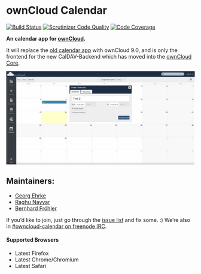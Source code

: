# ownCloud Calendar 

[![Build Status](https://scrutinizer-ci.com/g/owncloud/calendar-rework/badges/build.png?b=master)](https://scrutinizer-ci.com/g/owncloud/calendar/build-status/master)
[![Scrutinizer Code Quality](https://scrutinizer-ci.com/g/owncloud/calendar-rework/badges/quality-score.png?b=master)](https://scrutinizer-ci.com/g/owncloud/calendar/?branch=master)
[![Code Coverage](https://scrutinizer-ci.com/g/owncloud/calendar-rework/badges/coverage.png?b=master)](https://scrutinizer-ci.com/g/owncloud/calendar/?branch=master)

**An calendar app for [ownCloud](https://owncloud.org).**  

It will replace the [old calendar app](https://github.com/owncloudarchive/calendar) with ownCloud 9.0, and is only the frontend for the new CalDAV-Backend which has moved into the [ownCloud Core](https://github.com/owncloud/core). 

![](https://raw.githubusercontent.com/owncloud/screenshots/master/calendar/calendar.png)

## Maintainers:

 - [Georg Ehrke](https://github.com/georgehrke)
 - [Raghu Nayyar](https://github.com/raghunayyar)
 - [Bernhard Fröhler](https://github.com/codeling)

If you’d like to join, just go through the [issue list](https://github.com/owncloud/calendar/issues) and fix some. :) We’re also in [#owncloud-calendar on freenode IRC](https://webchat.freenode.net/?channels=owncloud-calendar).

#### Supported Browsers
* Latest Firefox
* Latest Chrome/Chromium
* Latest Safari
